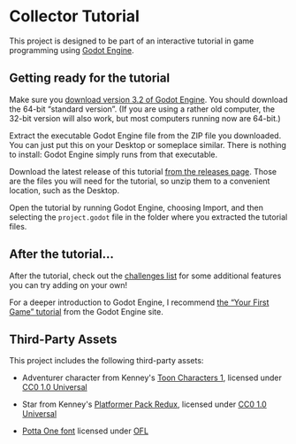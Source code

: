 # Collector Tutorial

This project is designed to be part of an interactive tutorial in game programming
using [Godot Engine](https://godotengine.org).

## Getting ready for the tutorial

Make sure you [download version 3.2 of Godot Engine](https://godotengine.org/download).
You should download the 64-bit &ldquo;standard version&rdquo;. (If you are
using a rather old computer, the 32-bit version will also work, but most
computers running now are 64-bit.)

Extract the executable Godot Engine file from the ZIP file you downloaded.
You can just put this on your Desktop or someplace similar. There is nothing
to install: Godot Engine simply runs from that executable.

Download the latest release of this tutorial
[from the releases page](https://github.com/doctor-g/Godot-Collector-Tutorial/releases).
Those are the files you will need for the tutorial, so unzip them to a convenient
location, such as the Desktop.

Open the tutorial by running Godot Engine, choosing Import,
and then selecting the `project.godot` file in the folder where you extracted
the tutorial files.



## After the tutorial...

After the tutorial, check out the [challenges list](challenges.html) for some 
additional features you can try adding on your own!

For a deeper introduction to Godot Engine, I recommend [the &ldquo;Your First Game&rdquo; tutorial](https://docs.godotengine.org/en/stable/getting_started/step_by_step/your_first_game.html) from the Godot Engine site.


## Third-Party Assets

This project includes the following third-party assets:

- Adventurer character from Kenney's 
  [Toon Characters 1](https://www.kenney.nl/assets/toon-characters-1), licensed under [CC0 1.0
  Universal](https://creativecommons.org/publicdomain/zero/1.0/)

- Star from Kenney's [Platformer Pack Redux](https://www.kenney.nl/assets/platformer-pack-redux),
  licensed under [CC0 1.0 Universal](https://creativecommons.org/publicdomain/zero/1.0/)

- [Potta One font](https://fonts.google.com/specimen/Potta+One)
  licensed under [OFL](assets/fonts/OFL.txt)